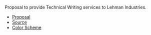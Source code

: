 Proposal to provide Technical Writing services to Lehman Industries.

*  [Proposal][prop]
*  [Source][source]
*  [Color Scheme][colors]

[prop]: https://github.com/werebus/ENGIN351-proposal/raw/master/proposal.pdf
[source]: https://github.com/werebus/ENGIN351-proposal/blob/master/proposal.tex
[colors]: https://github.com/werebus/ENGIN351-proposal/blob/master/localcolorscheme.sty
